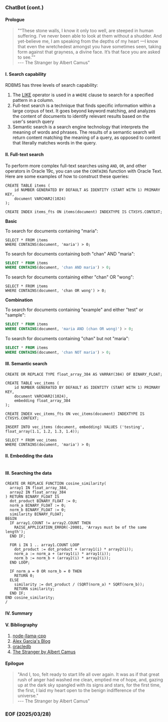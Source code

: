 ### ChatBot (cont.)


#### Prologue 
> "“These stone walls, I know it only too well, are steeped in human suffering. I’ve never been able to look at them without a shudder. And yet-believe me, I am speaking from the depths of my heart —I know that even the wretchedest amongst you have sometimes seen, taking form against that grayness, a divine face. It’s that face you are asked to see.”" <br />--- The Stranger by Albert Camus"


#### I. Search capability
RDBMS has three levels of search capability: 
1. The [LIKE](https://www.w3schools.com/sql/sql_like.asp) operator is used in a `WHERE` clause to search for a specified pattern in a column.
2. Full-text search is a technique that finds specific information within a large corpus of text. It goes beyond keyword matching, and analyzes the content of documents to identify relevant results based on the user's search query
3. Semantic search is a search engine technology that interprets the meaning of words and phrases. The results of a semantic search will return content matching the meaning of a query, as opposed to content that literally matches words in the query.


#### II. Full-text search
To perform more complex full-text searches using `AND`, `OR`, and other operators in Oracle 19c, you can use the `CONTAINS` function with Oracle Text. Here are some examples of how to construct these queries:
```
CREATE TABLE items (
    id NUMBER GENERATED BY DEFAULT AS IDENTITY (START WITH 1) PRIMARY KEY,
    document VARCHAR2(1024)
);

CREATE INDEX items_fts ON items(document) INDEXTYPE IS CTXSYS.CONTEXT;
```

**Basic**

To search for documents containing "maria":
```
SELECT * FROM items
WHERE CONTAINS(document, 'maria') > 0;
```

To search for documents containing both "chan" AND "maria":
```sql
SELECT * FROM items
WHERE CONTAINS(document, 'chan AND maria') > 0;
```

To search for documents containing either "chan" OR "wong":
```
SELECT * FROM items
WHERE CONTAINS(document, 'chan OR wong') > 0;
```

**Combination**

To search for documents containing "example" and either "test" or "sample":
```sql
SELECT * FROM items
WHERE CONTAINS(document, 'maria AND (chan OR wong)') > 0;
```

To search for documents containing "chan" but not "maria":
```sql
SELECT * FROM items
WHERE CONTAINS(document, 'chan NOT maria') > 0;
```


#### III. Semantic search
```
CREATE OR REPLACE TYPE float_array_384 AS VARRAY(384) OF BINARY_FLOAT;

CREATE TABLE vec_items (
    id NUMBER GENERATED BY DEFAULT AS IDENTITY (START WITH 1) PRIMARY KEY,
    document VARCHAR2(1024),
    embedding float_array_384
);

CREATE INDEX vec_items_fts ON vec_items(document) INDEXTYPE IS CTXSYS.CONTEXT;

INSERT INTO vec_items (document, embedding) VALUES ('testing', float_array(1.1, 1.2, 1.3, 1.4));

SELECT * FROM vec_items
WHERE CONTAINS(document, 'maria') > 0;
```


#### II. Embedding the data 
```
```

#### III. Searching the data 
```
CREATE OR REPLACE FUNCTION cosine_similarity(
  array1 IN float_array_384,
  array2 IN float_array_384
) RETURN BINARY_FLOAT IS
  dot_product BINARY_FLOAT := 0;
  norm_a BINARY_FLOAT := 0;
  norm_b BINARY_FLOAT := 0;
  similarity BINARY_FLOAT;
BEGIN
  IF array1.COUNT != array2.COUNT THEN
    RAISE_APPLICATION_ERROR(-20001, 'Arrays must be of the same length');
  END IF;

  FOR i IN 1 .. array1.COUNT LOOP
    dot_product := dot_product + (array1(i) * array2(i));
    norm_a := norm_a + (array1(i) * array1(i));
    norm_b := norm_b + (array2(i) * array2(i));
  END LOOP;

  IF norm_a = 0 OR norm_b = 0 THEN
    RETURN 0;
  ELSE
    similarity := dot_product / (SQRT(norm_a) * SQRT(norm_b));
    RETURN similarity;
  END IF;
END cosine_similarity;
/
```


#### IV. Summary 


#### V. Bibliography
1. [node-llama-cpp](https://www.npmjs.com/package/node-llama-cpp)
2. [Alex Garcia's Blog](https://alexgarcia.xyz/blog/)
3. [oracledb](https://www.npmjs.com/package/oracledb)
4. [The Stranger by Albert Camus](https://www.macobo.com/essays/epdf/CAMUS,%20Albert%20-%20The%20Stranger.pdf)


#### Epilogue
> "And I, too, felt ready to start life all over again. It was as if that great rush of anger had washed me clean, emptied me of hope, and, gazing up at the dark sky spangled with its signs and stars, for the first time, the first, I laid my heart open to the benign indifference of the universe." <br />--- The Stranger by Albert Camus"


### EOF (2025/03/28)
